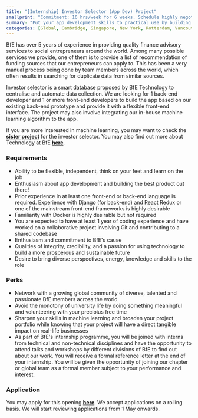 ```yaml
---
title: "[Internship] Investor Selector (App Dev) Project"
smallprint: "Commitment: 16 hrs/week for 6 weeks. Schedule highly negotiable."
summary: "Put your app development skills to practical use by building a smart database to transform how we do finance consulting. Join a global nonprofit to contribute to a good cause while sharpening your technology skills." # this will be visible on platforms like LinkedIn when sharing
categories: [Global, Cambridge, Singapore, New York, Rotterdam, Vancouver, Technology]
---
```


BfE has over 5 years of experience in providing quality finance advisory services to social entrepreneurs around the world. Among many possible services we provide, one of them is to provide a list of recommendation of funding sources that our entrepreneurs can apply to. This has been a very manual process being done by team members across the world, which often results in searching for duplicate data from similar sources.

Investor selector is a smart database proposed by BfE Technology to centralise and automate data collection. We are looking for 1 back-end developer and 1 or more front-end developers to build the app based on our existing back-end prototype and provide it with a flexible front-end interface. The project may also involve integrating our in-house machine learning algorithm to the app. 

If you are more interested in machine learning, you may want to check the [**sister project**](https://opps.bridgesforenterprise.com/global/cambridge/singapore/newyork/rotterdam/vancouver/technology) for the investor selector. You may also find out more about Technology at BfE [**here**](https://tech.bridgesforenterprise.com).

### Requirements
- Ability to be flexible, independent, think on your feet and learn on the job
- Enthusiasm about app development and building the best product out there!
- Prior experience in at least one front-end or back-end language is required. Experience with Django (for back-end) and React Redux or one of the mainstream front-end frameworks is highly desirable
- Familiarity with Docker is highly desirable but not required
- You are expected to have at least 1 year of coding experience and have worked on a collaborative project involving Git and contributing to a shared codebase
- Enthusiasm and commitment to BfE's cause
- Qualities of integrity, credibility, and a passion for using technology to build a more prosperous and sustainable future
- Desire to bring diverse perspectives, energy, knowledge and skills to the role

### Perks
- Network with a growing global community of diverse, talented and passionate BfE members across the world
- Avoid the monotony of university life by doing something meaningful and volunteering with your precioius free time
- Sharpen your skills in machine learning and broaden your project portfolio while knowing that your project will have a direct tangible impact on real-life businesses
- As part of BfE's internship programme, you will be joined with interns from technical and non-technical disciplines and have the opportunity to attend talks and workshops by different divisions of BfE to find out about our work. You will receive a formal reference letter at the end of your internship. You will be given the opportunity of joining our chapter or global team as a formal member subject to your performance and interest.

### Application
You may apply for this opening [**here**](https://forms.gle/RpyaEKcxZY14wW6F8). We accept applications on a rolling basis. We will start reviewing applications from 1 May onwards.

